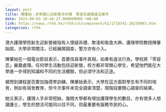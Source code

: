 ```yaml
---
layout: post
title: 陳肇始：非常關心迎新營涉非禮　零容忍處理違法事件
date: 2023-09-03 10:44:27.000000000 +08:00
link: https://news.rthk.hk/rthk/ch/component/k2/1716541-20230903.htm
categories: rthk
---
```


港大護理學院新生迎新營被指有人懷疑非禮、欺凌和吸食大麻，護理學院教授陳肇始說，大學非常關注，已經展開調查，警方亦有介入。

陳肇始在一個電台節目表示，首要找尋事件真相，如果有違法行為，學校將「零容忍」嚴肅處理。任何學生活動包括迎新營，校方都非常關心學生，希望他們能在大學進一步得到知識和不同的生活體驗，但必須守法和正途。

被問到課程是否要加強德育訓練，陳肇始表示，大學在這方面對學生有不同的培育，例如有宿舍教育，但今次事件未完全調查清楚，現階段要關心調查的結果。

她又表示，護理人手非常短缺，幾間大學都有增加護理學生的數目，亦有很多人想讀護士，學生的想法可能同以往不同，但最重要有服務市民的心。
